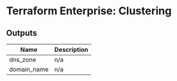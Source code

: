 # Terraform Enterprise: Clustering

## Outputs

| Name | Description |
|------|-------------|
| dns\_zone | n/a |
| domain\_name | n/a |

